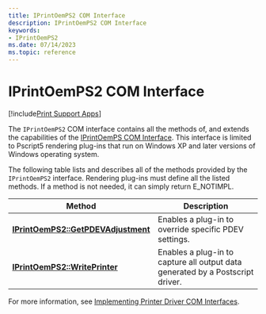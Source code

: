 ```yaml
---
title: IPrintOemPS2 COM Interface
description: IPrintOemPS2 COM Interface
keywords:
- IPrintOemPS2
ms.date: 07/14/2023
ms.topic: reference
---
```


# IPrintOemPS2 COM Interface

[!include[Print Support Apps](../includes/print-support-apps.md)]

The `IPrintOemPS2` COM interface contains all the methods of, and extends the capabilities of the [IPrintOemPS COM Interface](iprintoemps-com-interface.md). This interface is limited to Pscript5 rendering plug-ins that run on Windows XP and later versions of Windows operating system.

The following table lists and describes all of the methods provided by the `IPrintOemPS2` interface. Rendering plug-ins must define all the listed methods. If a method is not needed, it can simply return E_NOTIMPL.

| Method | Description |
|--|--|
| [**IPrintOemPS2::GetPDEVAdjustment**](/windows-hardware/drivers/ddi/prcomoem/nf-prcomoem-iprintoemps2-getpdevadjustment) | Enables a plug-in to override specific PDEV settings. |
| [**IPrintOemPS2::WritePrinter**](/windows-hardware/drivers/ddi/prcomoem/nf-prcomoem-iprintoemps2-writeprinter) | Enables a plug-in to capture all output data generated by a Postscript driver. |

For more information, see [Implementing Printer Driver COM Interfaces](implementing-printer-driver-com-interfaces.md).
